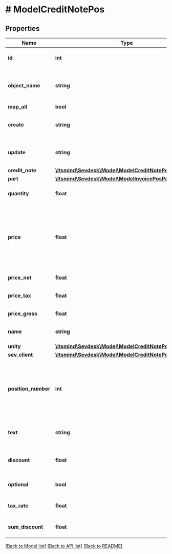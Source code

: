 # # ModelCreditNotePos

## Properties

Name | Type | Description | Notes
------------ | ------------- | ------------- | -------------
**id** | **int** | The creditNote position id. | [optional] [readonly]
**object_name** | **string** | The creditNote position object name |
**map_all** | **bool** |  |
**create** | **string** | Date of creditNote position creation | [optional] [readonly]
**update** | **string** | Date of last creditNote position update | [optional] [readonly]
**credit_note** | [**\Itsmind\\Sevdesk\Model\ModelCreditNotePosCreditNote**](ModelCreditNotePosCreditNote.md) |  | [optional]
**part** | [**\Itsmind\\Sevdesk\Model\ModelInvoicePosPart**](ModelInvoicePosPart.md) |  | [optional]
**quantity** | **float** | Quantity of the article/part |
**price** | **float** | Price of the article/part. Is either gross or net, depending on the sevDesk account setting. | [optional]
**price_net** | **float** | Net price of the part | [optional] [readonly]
**price_tax** | **float** | Tax on the price of the part | [optional]
**price_gross** | **float** | Gross price of the part | [optional]
**name** | **string** | Name of the article/part. | [optional]
**unity** | [**\Itsmind\\Sevdesk\Model\ModelCreditNotePosUnity**](ModelCreditNotePosUnity.md) |  |
**sev_client** | [**\Itsmind\\Sevdesk\Model\ModelCreditNotePosSevClient**](ModelCreditNotePosSevClient.md) |  | [optional]
**position_number** | **int** | Position number of your position. Can be used to creditNote multiple positions. | [optional]
**text** | **string** | A text describing your position. | [optional]
**discount** | **float** | An optional discount of the position. | [optional]
**optional** | **bool** | Defines if the position is optional. | [optional]
**tax_rate** | **float** | Tax rate of the position. |
**sum_discount** | **float** | Discount sum of the position | [optional] [readonly]

[[Back to Model list]](../../README.md#models) [[Back to API list]](../../README.md#endpoints) [[Back to README]](../../README.md)
